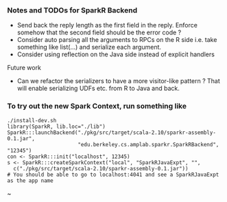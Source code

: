 ### Notes and TODOs for SparkR Backend 

- Send back the reply length as the first field in the reply. 
  Enforce somehow that the second field should be the error code ?
- Consider auto parsing all the arguments to RPCs on the R side
  i.e. take something like list(...) and serialize each argument.
- Consider using reflection on the Java side instead of explicit handlers

Future work
- Can we refactor the serializers to have a more visitor-like pattern ?
  That will enable serializing UDFs etc. from R to Java and back.
  

### To try out the new Spark Context, run something like

```
./install-dev.sh
library(SparkR, lib.loc="./lib")
SparkR:::launchBackend("./pkg/src/target/scala-2.10/sparkr-assembly-0.1.jar",
                       "edu.berkeley.cs.amplab.sparkr.SparkRBackend", "12345")
con <- SparkR:::init("localhost", 12345)
s <- SparkR:::createSparkContext("local", "SparkRJavaExpt", "", 
  c("./pkg/src/target/scala-2.10/sparkr-assembly-0.1.jar"))
# You should be able to go to localhost:4041 and see a SparkRJavaExpt as the app name
```
~
